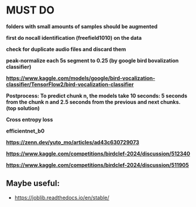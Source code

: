 # MUST DO

**folders with small amounts of samples should be augmented**

**first do nocall identification (freefield1010) on the data**

**check for duplicate audio files and discard them**

**peak-normalize each 5s segment to 0.25 (by google bird bovalization classifier)**

**https://www.kaggle.com/models/google/bird-vocalization-classifier/TensorFlow2/bird-vocalization-classifier**

**Postprocess: To predict chunk n, the models take 10 seconds: 5 seconds from the chunk n and 2.5 seconds from the previous and next chunks. (top solution)**

**Cross entropy loss**

**efficientnet_b0**

**https://zenn.dev/yuto_mo/articles/ad43c630729073**

**https://www.kaggle.com/competitions/birdclef-2024/discussion/512340**

**https://www.kaggle.com/competitions/birdclef-2024/discussion/511905**



## Maybe useful:
 - https://joblib.readthedocs.io/en/stable/

